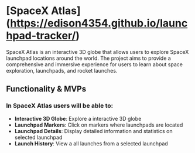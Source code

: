 # [SpaceX Atlas] (https://edison4354.github.io/launchpad-tracker/)

SpaceX Atlas is an interactive 3D globe that allows users to explore SpaceX launchpad locations around the world. The project aims to provide a comprehensive and immersive experience for users to learn about space exploration, launchpads, and rocket launches.

## Functionality & MVPs

### In **SpaceX Atlas** users will be able to:

* **Interactive 3D Globe**: Explore a interactive 3D globe
* **Launchpad Markers**: Click on markers where launchpads are located
* **Launchpad Details**: Display detailed information and statistics on selected launchpad
* **Launch History**: View a all launches from a selected launchpad
